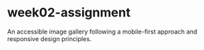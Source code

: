 # week02-assignment

An accessible image gallery following a mobile-first approach and responsive design principles.
